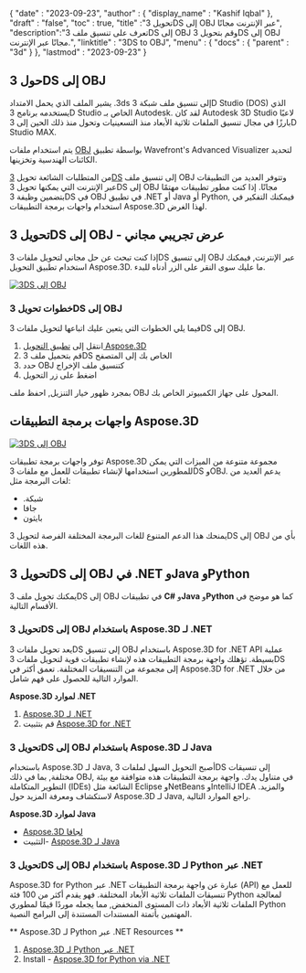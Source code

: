 {
  "date" : "2023-09-23",
  "author" : {
    "display_name" : "Kashif Iqbal"
},
  "draft" : "false",
  "toc" : true,
  "title" :"تحويل 3DS إلى OBJ عبر الإنترنت مجانًا",
  "description":"تعرف على تنسيق ملف 3DS إلى OBJ وقم بتحويل 3DS إلى OBJ مجانًا عبر الإنترنت.",
  "linktitle" : "3DS to OBJ",
  "menu" : {
    "docs" : {
      "parent" : "3d"
}
},
  "lastmod" : "2023-09-23"
}

## حول 3DS إلى OBJ

يشير الملف الذي يحمل الامتداد ‎.3ds إلى تنسيق ملف شبكة 3D Studio (DOS) الذي يستخدمه برنامج 3D Studio الخاص بـ Autodesk. لقد كان Autodesk 3D Studio لاعبًا بارزًا في مجال تنسيق الملفات ثلاثية الأبعاد منذ التسعينيات وتحول منذ ذلك الحين إلى 3D Studio MAX.

يتم استخدام ملفات [OBJ](/ar/3d/obj/) بواسطة تطبيق Wavefront's Advanced Visualizer لتحديد الكائنات الهندسية وتخزينها.

من المتطلبات الشائعة تحويل [3DS](/ar/3d/3ds/) إلى تنسيق ملف OBJ وتتوفر العديد من التطبيقات عبر الإنترنت التي يمكنها تحويل 3DS إلى OBJ مجانًا. إذا كنت مطور تطبيقات مهتمًا بتضمين وظيفة 3DS في OBJ في تطبيق .NET أو Java أو Python, فيمكنك التفكير في استخدام واجهات برمجة التطبيقات Aspose.3D لهذا الغرض.

## تحويل 3DS إلى OBJ - عرض تجريبي مجاني

إذا كنت تبحث عن حل مجاني لتحويل ملفات 3DS إلى تنسيق OBJ عبر الإنترنت, فيمكنك استخدام تطبيق التحويل Aspose.3D. ما عليك سوى النقر على الزر أدناه للبدء.

[![3DS إلى OBJ](../3ds-to-obj.png)](https://products.aspose.app/3d/conversion/)

### خطوات تحويل 3DS إلى OBJ

فيما يلي الخطوات التي يتعين عليك اتباعها لتحويل ملفات 3DS إلى OBJ.

1. انتقل إلى [تطبيق التحويل Aspose.3D](https://products.aspose.app/3d/conversion/)
1. قم بتحميل ملف 3DS الخاص بك إلى المتصفح
1. حدد OBJ كتنسيق ملف الإخراج
1. اضغط على زر التحويل

بمجرد ظهور خيار التنزيل, احفظ ملف OBJ المحول على جهاز الكمبيوتر الخاص بك.

## واجهات برمجة التطبيقات Aspose.3D

[![3DS إلى OBJ](../try-aspose-3d.png)](https://products.aspose.com/3d/)

توفر واجهات برمجة تطبيقات Aspose.3D مجموعة متنوعة من الميزات التي يمكن للمطورين استخدامها لإنشاء تطبيقات للعمل مع ملفات 3DS وOBJ. يدعم العديد من لغات البرمجة مثل:

* .شبكة
* جافا
* بايثون

يمنحك هذا الدعم المتنوع للغات البرمجة المختلفة الفرصة لتحويل 3DS إلى OBJ بأي من هذه اللغات.

## تحويل 3DS إلى OBJ في .NET وJava وPython

يمكنك تحويل ملف 3DS إلى OBJ في تطبيقات **C#** و**Java** و**Python** كما هو موضح في الأقسام التالية.

### تحويل 3DS إلى OBJ باستخدام Aspose.3D لـ .NET

يعد تحويل ملفات 3DS إلى تنسيق OBJ باستخدام Aspose.3D for .NET API عملية بسيطة. تؤهلك واجهة برمجة التطبيقات هذه لإنشاء تطبيقات قوية لتحويل ملفات 3DS إلى مجموعة من التنسيقات المختلفة. تعمق أكثر في Aspose.3D for .NET من خلال الموارد التالية للحصول على فهم شامل.

**Aspose.3D لموارد .NET**

1. [Aspose.3D لـ .NET](https://products.aspose.com/3d/net/)
1. قم بتثبيت [Aspose.3D for .NET](https://docs.aspose.com/3d/net/installation/)

### تحويل 3DS إلى OBJ باستخدام Aspose.3D لـ Java

باستخدام Aspose.3D لـ Java, أصبح التحويل السهل لملفات 3DS إلى تنسيقات مختلفة, بما في ذلك OBJ, في متناول يدك. واجهة برمجة التطبيقات هذه متوافقة مع بيئة التطوير المتكاملة (IDEs) الشائعة مثل Eclipse وNetBeans وIntelliJ IDEA والمزيد. لاستكشاف ومعرفة المزيد حول Aspose.3D لـ Java, راجع الموارد التالية.

**Aspose.3D لموارد Java**

* [Aspose.3D لجافا](https://products.aspose.com/3d/java/)
* التثبيت- [Aspose.3D لـ Java](https://docs.aspose.com/3d/java/installation/)

### تحويل 3DS إلى OBJ باستخدام Aspose.3D لـ Python عبر .NET

Aspose.3D for Python عبر .NET عبارة عن واجهة برمجة التطبيقات (API) للعمل مع تنسيقات الملفات ثلاثية الأبعاد المختلفة. فهو يقدم أكثر من 100 فئة Python لمعالجة الملفات ثلاثية الأبعاد ذات المستوى المنخفض, مما يجعله موردًا قيمًا لمطوري Python المهتمين بأتمتة المستندات المستندة إلى البرامج النصية.

** Aspose.3D لـ Python عبر .NET Resources **

1. [Aspose.3D لـ Python عبر .NET](https://products.aspose.com/3d/python-net/)
1. Install - [Aspose.3D for Python via .NET](https://releases.aspose.com/3d/python-net/)

